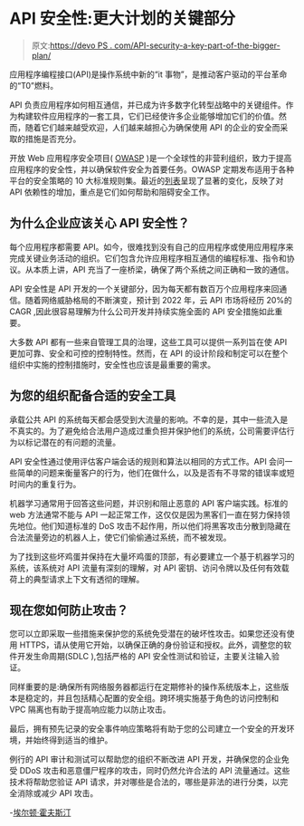 # API 安全性:更大计划的关键部分

> 原文:[https://devo PS . com/API-security-a-key-part-of-the-bigger-plan/](https://devops.com/api-security-a-key-part-of-the-bigger-plan/)

应用程序编程接口(API)是操作系统中新的“it 事物”，是推动客户驱动的平台革命的“T0”燃料。

API 负责应用程序如何相互通信，并已成为许多数字化转型战略中的关键组件。作为构建软件应用程序的一套工具，它们已经使许多企业能够增加它们的价值。然而，随着它们越来越受欢迎，人们越来越担心为确保使用 API 的企业的安全而采取的措施是否充分。

开放 Web 应用程序安全项目( [OWASP](https://www.owasp.org/index.php/Main_Page) )是一个全球性的非营利组织，致力于提高应用程序的安全性，并以确保软件安全为首要任务。OWASP 定期发布适用于各种平台的安全策略的 10 大标准规则集。最近的[列表](https://www.owasp.org/index.php/Category:OWASP_Top_Ten_Project)呈现了显著的变化，反映了对 API 依赖性的增加，重点是它们如何帮助和阻碍安全工作。

## **为什么企业应该关心 API 安全性？**

每个应用程序都需要 API。如今，很难找到没有自己的应用程序或使用应用程序来完成关键业务活动的组织。它们包含允许应用程序相互通信的编程标准、指令和协议。从本质上讲，API 充当了一座桥梁，确保了两个系统之间正确和一致的通信。

API 安全性是 API 开发的一个关键部分，因为每天都有数百万个应用程序来回通信。随着网络威胁格局的不断演变，预计到 2022 年，云 API 市场将经历 20%的 CAGR ,因此很容易理解为什么公司开发并持续实施全面的 API 安全措施如此重要。

大多数 API 都有一些来自管理工具的治理，这些工具可以提供一系列旨在使 API 更加可靠、安全和可控的控制特性。然而，在 API 的设计阶段和制定可以在整个组织中实施的控制措施时，安全性也应该是最重要的需求。

## **为您的组织配备合适的安全工具**

承载公共 API 的系统每天都会感受到大流量的影响。不幸的是，其中一些流入是不真实的。为了避免给合法用户造成过重负担并保护他们的系统，公司需要评估行为以标记潜在的有问题的流量。

API 安全性通过使用评估客户端会话的规则和算法以相同的方式工作。API 会问一些简单的问题来衡量客户的行为，他们在做什么，以及是否有不寻常的错误率或短时间内的重复行为。

机器学习通常用于回答这些问题，并识别和阻止恶意的 API 客户端实践。标准的 web 方法通常不能与 API 一起正常工作，这仅仅是因为黑客们一直在努力保持领先地位。他们知道标准的 DoS 攻击不起作用，所以他们将黑客攻击分散到隐藏在合法流量旁边的机器人上，使它们偷偷通过系统，而不被发现。

为了找到这些坏鸡蛋并保持在大量坏鸡蛋的顶部，有必要建立一个基于机器学习的系统，该系统对 API 流量有深刻的理解，对 API 密钥、访问令牌以及任何有效载荷上的典型请求上下文有透彻的理解。

## 现在您如何防止攻击？

您可以立即采取一些措施来保护您的系统免受潜在的破坏性攻击。如果您还没有使用 HTTPS，请从使用它开始，以确保正确的身份验证和授权。此外，调整您的软件开发生命周期(SDLC ),包括严格的 API 安全性测试和验证，主要关注输入验证。

同样重要的是:确保所有网络服务器都运行在定期修补的操作系统版本上，这些版本是稳定的，并且包括精心配置的安全组。跨环境实施基于角色的访问控制和 VPC 隔离也有助于提高响应能力以防止攻击。

最后，拥有预先记录的安全事件响应策略将有助于您的公司建立一个安全的开发环境，并始终得到适当的维护。

例行的 API 审计和测试可以帮助您的组织不断改进 API 开发，并确保您的企业免受 DDoS 攻击和恶意僵尸程序的攻击，同时仍然允许合法的 API 流量通过。这些技术将帮助您验证 API 请求，并对哪些是合法的，哪些是非法的进行分类，以完全消除或减少 API 攻击。

-[埃尔顿·霍夫斯汀](https://devops.com/author/eltjo-hofstee/)